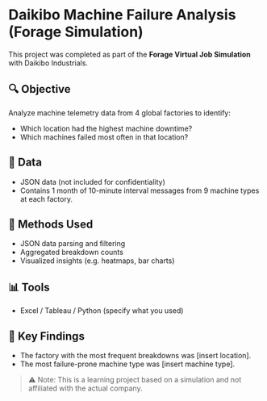 # Daikibo Machine Failure Analysis (Forage Simulation)

This project was completed as part of the **Forage Virtual Job Simulation** with Daikibo Industrials.

## 🔍 Objective
Analyze machine telemetry data from 4 global factories to identify:
- Which location had the highest machine downtime?
- Which machines failed most often in that location?

## 📁 Data
- JSON data (not included for confidentiality)
- Contains 1 month of 10-minute interval messages from 9 machine types at each factory.

## 🧪 Methods Used
- JSON data parsing and filtering
- Aggregated breakdown counts
- Visualized insights (e.g. heatmaps, bar charts)

## 📊 Tools
- Excel / Tableau / Python (specify what you used)

## 📌 Key Findings
- The factory with the most frequent breakdowns was [insert location].
- The most failure-prone machine type was [insert machine type].

> ⚠️ Note: This is a learning project based on a simulation and not affiliated with the actual company.
